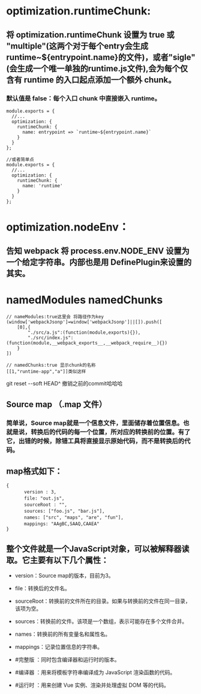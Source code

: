 # optimization.runtimeChunk:
## 将 optimization.runtimeChunk 设置为 true 或 "multiple"(这两个对于每个entry会生成runtime~${entrypoint.name}的文件)，或者"sigle"(会生成一个唯一单独的runtime.js文件),会为每个仅含有 runtime 的入口起点添加一个额外 chunk。
### 默认值是 false：每个入口 chunk 中直接嵌入 runtime。
```
module.exports = {
  //...
  optimization: {
    runtimeChunk: {
      name: entrypoint => `runtime~${entrypoint.name}`
    }
  }
};

//或者简单点
module.exports = {
  //...
  optimization: {
    runtimeChunk: {
      name: 'runtime'
    }
  }
};
```

# optimization.nodeEnv：
## 告知 webpack 将 process.env.NODE_ENV 设置为一个给定字符串。内部也是用 DefinePlugin来设置的其实。

# namedModules  namedChunks
```
// nameModules:true这里会 将路径作为key
(window['webpackJsonp']=window['webpackJsonp']||[]).push([
    [0],{
        "./src/a.js":(function(module,exports){}),
        "./src/index.js":(function(module,__webpack_exports__,__webpack_require__){})
    }
])
```
```
// namedChunks:true 显示chunk的名称
[[1,"runtime-app","a"]]类似这样
```


git reset --soft HEAD^ 撤销之前的commit哈哈哈


## Source map （.map 文件）
### 简单说，Source map就是一个信息文件，里面储存着位置信息。也就是说，转换后的代码的每一个位置，所对应的转换前的位置。有了它，出错的时候，除错工具将直接显示原始代码，而不是转换后的代码。
## map格式如下：
```
{
　　　　version : 3,
　　　　file: "out.js",
　　　　sourceRoot : "",
　　　　sources: ["foo.js", "bar.js"],
　　　　names: ["src", "maps", "are", "fun"],
　　　　mappings: "AAgBC,SAAQ,CAAEA"
}
```
## 整个文件就是一个JavaScript对象，可以被解释器读取。它主要有以下几个属性：
- version：Source map的版本，目前为3。
  
- file：转换后的文件名。
  
- sourceRoot：转换前的文件所在的目录。如果与转换前的文件在同一目录，该项为空。
  
- sources：转换前的文件。该项是一个数组，表示可能存在多个文件合并。
  
- names：转换前的所有变量名和属性名。

- mappings：记录位置信息的字符串。

- #完整版 ：同时包含编译器和运行时的版本。
- #编译器 ：用来将模板字符串编译成为 JavaScript 渲染函数的代码。
- #运行时 ：用来创建 Vue 实例、渲染并处理虚拟 DOM 等的代码。


